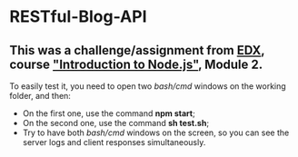 # RESTful-Blog-API

## This was a challenge/assignment from [EDX](https://edx.org), course ["Introduction to Node.js"](https://www.edx.org/course/introduction-to-nodejs), Module 2.

To easily test it, you need to open two *bash/cmd* windows on the working folder, and then:
  * On the first one, use the command **npm start**;
  * On the second one, use the command **sh test.sh**;
  * Try to have both *bash/cmd* windows on the screen, so you can see the server logs and client responses simultaneously.
